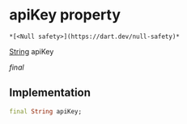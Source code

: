 


# apiKey property




    *[<Null safety>](https://dart.dev/null-safety)*


[String](https://api.flutter.dev/flutter/dart-core/String-class.html) apiKey
  
_final_






## Implementation

```dart
final String apiKey;


```







